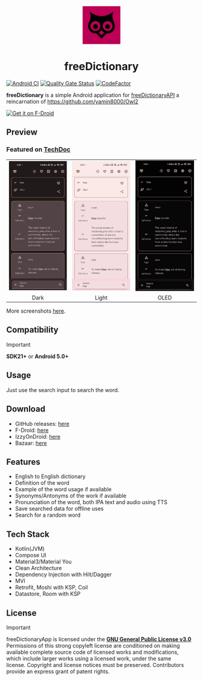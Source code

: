 <div align="center">
<img src="app/src/main/ic_launcher-playstore.png"
    alt="Get it on F-Droid"
    height="100">
<h1>freeDictionary</h1>
</div>

[![Android CI](https://github.com/yamin8000/freeDictionaryApp/actions/workflows/android.yml/badge.svg)](https://github.com/yamin8000/freeDictionaryApp/actions/workflows/android.yml)
[![Quality Gate Status](https://sonarcloud.io/api/project_badges/measure?project=yamin8000_freeDictionaryApp&metric=alert_status)](https://sonarcloud.io/summary/new_code?id=yamin8000_freeDictionaryApp)
[![CodeFactor](https://www.codefactor.io/repository/github/yamin8000/freedictionaryapp/badge)](https://www.codefactor.io/repository/github/yamin8000/freedictionaryapp)

**freeDictionary** is a simple Android application
for [freeDictionaryAPI](https://dictionaryapi.dev/) a reincarnation
of https://github.com/yamin8000/Owl2

[<img src="https://fdroid.gitlab.io/artwork/badge/get-it-on.png"
alt="Get it on F-Droid"
height="80">](https://f-droid.org/packages/io.github.yamin8000.owl)

## Preview

### Featured on [TechDoc](https://www.youtube.com/watch?v=vlf0jEFHR74&t=59s)

<table>
<tr>
<td><img src="/fastlane/metadata/android/en-US/images/phoneScreenshots/1.jpg" alt="preview" width="200"/></td>
<td><img src="/fastlane/metadata/android/en-US/images/phoneScreenshots/2.jpg" alt="preview" width="200"/></td>
<td><img src="/fastlane/metadata/android/en-US/images/phoneScreenshots/3.jpg" alt="preview" width="200"/></td>
</tr>
<tr>
<td align="center">Dark</td>
<td align="center">Light</td>
<td align="center">OLED</td>
</tr>
</table>

More screenshots [here](./screenshots).

## Compatibility

> [!important]
> **SDK21+** or **Android 5.0+**

## Usage

Just use the search input to search the word.

## Download

- GitHub releases: [here](https://github.com/yamin8000/freeDictionaryApp/releases)
- F-Droid: [here](https://f-droid.org/packages/io.github.yamin8000.owl)
- IzzyOnDroid: [here](https://apt.izzysoft.de/fdroid/index/apk/io.github.yamin8000.owl)
- Bazaar: [here](https://cafebazaar.ir/app/io.github.yamin8000.owl)

## Features

- English to English dictionary
- Definition of the word
- Example of the word usage if available
- Synonyms/Antonyms of the work if available
- Pronunciation of the word, both IPA text and audio using TTS
- Save searched data for offline uses
- Search for a random word

## Tech Stack

- Kotlin(JVM)
- Compose UI
- Material3/Material You
- Clean Architecture
- Dependency Injection with Hilt/Dagger
- MVI
- Retrofit, Moshi with KSP, Coil
- Datastore, Room with KSP

## License

> [!important]
> freeDictionaryApp is licensed under the **[GNU General Public License v3.0](./LICENSE)**  
> Permissions of this strong copyleft license are conditioned on making  
> available complete source code of licensed works and modifications,  
> which include larger works using a licensed work, under the same  
> license. Copyright and license notices must be preserved. Contributors  
> provide an express grant of patent rights.
